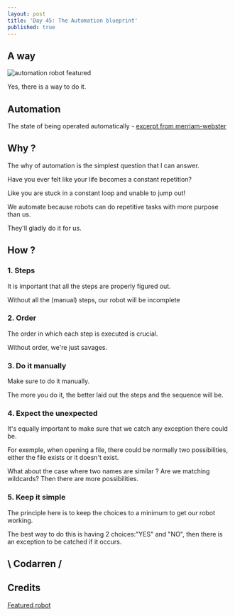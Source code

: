 ```yaml
---
layout: post
title: 'Day 45: The Automation blueprint'
published: true
---
```

## A way
![automation robot featured](https://github.com/codarrenvelvindron/codarrenvelvindron.github.io/raw/master/images/automation_robot.png)

Yes, there is a way to do it.

## Automation
The state of being operated automatically - [excerpt from merriam-webster](https://www.merriam-webster.com/dictionary/automation)

## Why ?
The why of automation is the simplest question that I can answer.

Have you ever felt like your life becomes a constant repetition?

Like you are stuck in a constant loop and unable to jump out!

We automate because robots can do repetitive tasks with more purpose than us.

They'll gladly do it for us.

## How ?
### 1. Steps
It is important that all the steps are properly figured out.

Without all the (manual) steps, our robot will be incomplete

### 2. Order
The order in which each step is executed is crucial.

Without order, we're just savages.

### 3. Do it manually
Make sure to do it manually.

The more you do it, the better laid out the steps and the sequence will be.

### 4. Expect the unexpected
It's equally important to make sure that we catch any exception there could be.

For exemple, when opening a file, there could be normally two possibilities, either the file exists or it doesn't exist.

What about the case where two names are similar ? Are we matching wildcards? Then there are more possibilities.

### 5. Keep it simple
The principle here is to keep the choices to a minimum to get our robot working.

The best way to do this is having 2 choices:"YES" and "NO", then there is an exception to be catched if it occurs.

## \ Codarren /

## Credits
[Featured robot](https://www.supplychain247.com/article/how_robots_change_the_world_and_what_automation_really_means/Robotics)

